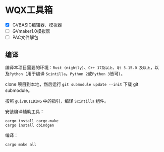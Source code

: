 # WQX工具箱

- [x] GVBASIC编辑器、模拟器
- [ ] GVmaker1.0模拟器
- [ ] PAC文件解包

## 编译

编译本项目需要的环境：`Rust (nightly)`、`C++ 17及以上`、`Qt 5.15.0 及以上`，以及`Python`（用于编译 `Scintilla`，`Python 2`或`Python 3`皆可）。

clone 项目到本地，然后运行 `git submodule update --init` 下载 git submodule。

按照 `gui/BUILDING` 中的指引，编译 `Scintilla` 组件。

安装编译辅助工具：

```shell
cargo install cargo-make
cargo install cbindgen
```

编译：

```shell
cargo make all
```
